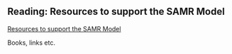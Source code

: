 ## Reading: Resources to support the SAMR Model

[Resources to support the SAMR Model](http://www.schrockguide.net/samr.html)

Books, links etc.

